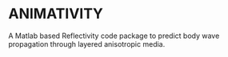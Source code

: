 # ANIMATIVITY
A Matlab based Reflectivity code package to predict body wave propagation through layered anisotropic media.
